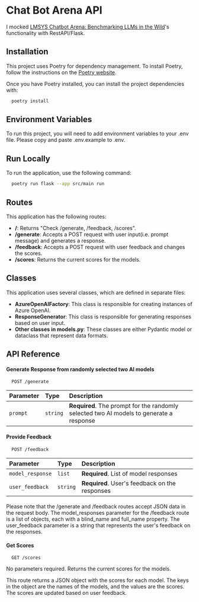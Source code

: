 
# Chat Bot Arena API
I mocked [LMSYS Chatbot Arena: Benchmarking LLMs in the Wild](https://chat.lmsys.org/)'s functionality with RestAPI/Flask.
## Installation

This project uses Poetry for dependency management. To install Poetry, follow the instructions on the [Poetry website](https://python-poetry.org/docs/#installation).

Once you have Poetry installed, you can install the project dependencies with:

```bash
  poetry install
```
    
## Environment Variables

To run this project, you will need to add environment variables to your .env file. Please copy and paste .env.example to .env.

## Run Locally

To run the application, use the following command:

```bash
  poetry run flask --app src/main run
```
## Routes

This application has the following routes:

- **/**: Returns "Check /generate, /feedback, /scores".
- **/generate**: Accepts a POST request with user input(i.e. prompt message) and generates a response.
- **/feedback**: Accepts a POST request with user feedback and changes the scores.
- **/scores**: Returns the current scores for the models.
## Classes

This application uses several classes, which are defined in separate files:

- **AzureOpenAIFactory**: This class is responsible for creating instances of Azure OpenAI.
- **ResponseGenerator**: This class is responsible for generating responses based on user input.
- **Other classes in models.py**: These classes are either Pydantic model or dataclass that represent data formats.
## API Reference

#### Generate Response from randomly selected two AI models

```http
  POST /generate
```

| Parameter | Type     | Description                |
| :-------- | :------- | :------------------------- |
| `prompt` | `string` | **Required**. The prompt for the randomly selected two AI models to generate a response |

#### Provide Feedback

```http
  POST /feedback
```

| Parameter | Type     | Description                       |
| :-------- | :------- | :-------------------------------- |
| `model_response`      | `list` | **Required**. List of model responses |
| `user_feedback`      | `string` | **Required**. User's feedback on the responses |

#### 

Please note that the /generate and /feedback routes accept JSON data in the request body. The model_responses parameter for the /feedback route is a list of objects, each with a blind_name and full_name property. The user_feedback parameter is a string that represents the user's feedback on the responses.

#### Get Scores

```http
  GET /scores
```

No parameters required. Returns the current scores for the models.

This route returns a JSON object with the scores for each model. The keys in the object are the names of the models, and the values are the scores. The scores are updated based on user feedback.


